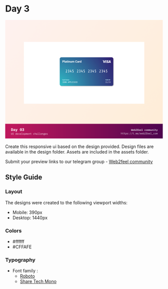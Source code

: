 # Day 3 
![Design preview](/day03/design/preview.png)

Create this responsive ui based on the design provided. Design files are available in the design folder. Assets are included in the assets folder.

Submit your preview links to our telegram group - [Web2feel community](https://t.me/web2feel_com)

## Style Guide

### Layout
The designs were created to the following viewport widths:

- Mobile: 390px
- Desktop: 1440px

### Colors

- #ffffff 
- #CFFAFE 


### Typography

- Font family : 
    - [Roboto](https://fonts.google.com/specimen/Roboto) 
    - [Share Tech Mono](https://fonts.google.com/specimen/Share+Tech+Mono)






